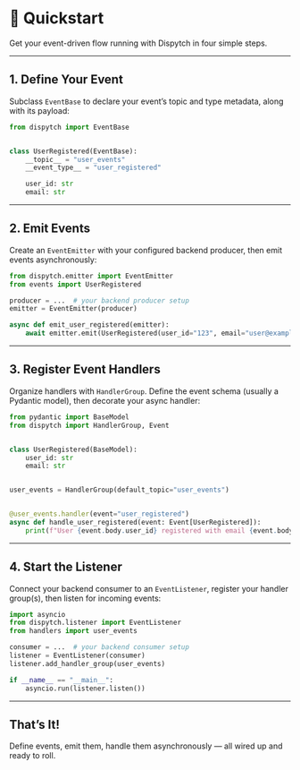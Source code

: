 # 🚀 Quickstart

Get your event-driven flow running with Dispytch in four simple steps.

---

## 1. Define Your Event

Subclass `EventBase` to declare your event’s topic and type metadata, along with its payload:

```python
from dispytch import EventBase


class UserRegistered(EventBase):
    __topic__ = "user_events"
    __event_type__ = "user_registered"

    user_id: str
    email: str
```

---

## 2. Emit Events

Create an `EventEmitter` with your configured backend producer, then emit events asynchronously:

```python
from dispytch.emitter import EventEmitter
from events import UserRegistered

producer = ...  # your backend producer setup
emitter = EventEmitter(producer)

```

```python
async def emit_user_registered(emitter):
    await emitter.emit(UserRegistered(user_id="123", email="user@example.com"))
```

---

## 3. Register Event Handlers

Organize handlers with `HandlerGroup`. Define the event schema (usually a Pydantic model), then decorate your async
handler:

```python
from pydantic import BaseModel
from dispytch import HandlerGroup, Event


class UserRegistered(BaseModel):
    user_id: str
    email: str


user_events = HandlerGroup(default_topic="user_events")


@user_events.handler(event="user_registered")
async def handle_user_registered(event: Event[UserRegistered]):
    print(f"User {event.body.user_id} registered with email {event.body.email}")
```

---

## 4. Start the Listener

Connect your backend consumer to an `EventListener`, register your handler group(s), then listen for incoming events:

```python
import asyncio
from dispytch.listener import EventListener
from handlers import user_events

consumer = ...  # your backend consumer setup
listener = EventListener(consumer)
listener.add_handler_group(user_events)

if __name__ == "__main__":
    asyncio.run(listener.listen())
```

---

## That’s It!

Define events, emit them, handle them asynchronously — all wired up and ready to roll.
